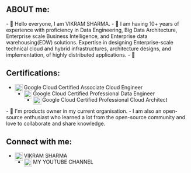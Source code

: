 <h2>ABOUT me:</h2>
- 👋 Hello everyone, I am VIKRAM SHARMA. 
- 👀 I am having 10+ years of experience with proficiency in Data Engineering, Big Data Architecture, Enterprise scale Business Intelligence, and Enterprise data warehousing(EDW) solutions.
Expertise in designing Enterprise-scale technical cloud and hybrid infrastructures, architecture designs, and implementation, of highly distributed applications.
- 🌱 <h2>Certifications:</h2>

<ul>
  <li>Google Cloud Certified Associate Cloud Engineer
        <img align="left" alt="Certifications" width="22px" src="https://www.google.com/url?sa=i&url=https%3A%2F%2Farki1.com%2Fen%2Fgcp-certifications%2Fassociated-cloud-engineer&psig=AOvVaw0MhjkRPUqeJ56ZeLT2LC4f&ust=1669797850897000&source=images&cd=vfe&ved=2ahUKEwjK-KHv_9L7AhWuzaACHfGVCGcQr4kDegQIARBY" style="max-  width: 100%;"></a>
  </li>
  <li>Google Cloud Certified Professional Data Engineer
        <img align="left" alt="Certifications" width="22px" src="https://www.google.com/url?sa=i&url=https%3A%2F%2Fanalyticsindiamag.com%2Fhow-to-become-google-cloud-certified-professional-data-engineer%2F&psig=AOvVaw2gjLoSFavue3at7-uT8tkv&ust=1669797892059000&source=images&cd=vfe&ved=2ahUKEwiUovKCgNP7AhX4i9gFHSP-Da8Qr4kDegUIARDHAQ" style="max-width: 100%;"></a>
  </li> 
  <li>Google Cloud Certified Professional Cloud Architect
        <img align="left" alt="Certifications" width="22px" src="https://www.google.com/url?sa=i&url=https%3A%2F%2Fmedium.com%2F%40lichen79%2Fgoogle-cloud-certified-professional-architect-paris-eaffd64f3292&psig=AOvVaw2XZXETscbVeqPq45XskWZy&ust=1669797932736000&source=images&cd=vfe&ved=2ahUKEwj396SWgNP7AhW2KbcAHRniC4cQr4kDegUIARDAAQ" style="max-width: 100%;"></a>
  </li> 
</ul> 
- 🌱 I'm products owner in my current organisation.
- I am also an open-source enthusiast who learned a lot from the open-source community and love to collaborate and share knowledge.
<h2>Connect with me:</h2>

<ul>
  <li>VIKRAM SHARMA<a href="https://www.linkedin.com/in/the-vikram-sharma/" target="_blank" rel="noopener noreferrer">
        <img align="left" alt="Vikram Sharma's LinkedIN" width="22px" src="https://raw.githubusercontent.com/peterthehan/peterthehan/master/assets/linkedin.svg" style="max-  width: 100%;"></a>
  </li>
  <li>MY YOUTUBE CHANNEL<a href="https://www.youtube.com/@TheVickramsharma" target="_blank" rel="noopener noreferrer">
        <img align="left" alt="DataEdge Learning" width="22px" src="https://raw.githubusercontent.com/peterthehan/peterthehan/master/assets/youtube.svg" style="max-width: 100%; "></a>
  </li>
  
</ul>  




